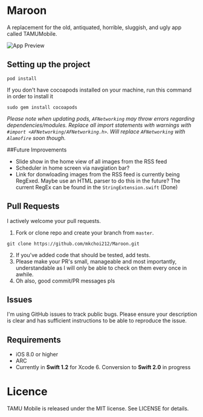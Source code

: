 # Maroon
A replacement for the old, antiquated, horrible, sluggish, and ugly app called TAMUMobile.

![App Preview](https://github.com/mkchoi212/Maroon/blob/master/assets/preview/preview.gif)

## Setting up the project
```
pod install
```
If you don't have cocoapods installed on your machine, run this command in order to install it

```
sudo gem install cocoapods
```

*Please note when updating pods, `AFNetworking` may throw errors regarding dependencies/modules. Replace all import statements with warnings with `#import <AFNetworking/AFNetworking.h>`. Will replace `AFNetworking` with `Alamofire` soon though.*
 
##Future Improvements
- Slide show in the home view of all images from the RSS feed
- Scheduler in home screen via navgiation bar?
- Link for donwloading images from the RSS feed is currently being RegExed. Maybe use an HTML parser to do this in the future? The current RegEx can be found in the `StringExtension.swift` (Done)

## Pull Requests
I actively welcome your pull requests.

1. Fork or clone repo and create your branch from `master`.
```
git clone https://github.com/mkchoi212/Maroon.git
```
2. If you've added code that should be tested, add tests.
3. Please make your PR's small, manageable and most importantly, understandable as I will only be able to check on them every once in awhile.
4. Oh also, good commit/PR messages pls

## Issues  
I'm using GitHub issues to track public bugs. Please ensure your description is
clear and has sufficient instructions to be able to reproduce the issue.

## Requirements
- iOS 8.0 or higher
- ARC
- Currently in **Swift 1.2** for Xcode 6. Conversion to **Swift 2.0** in progress

# Licence
TAMU Mobile is released under the MIT license. See LICENSE for details.
